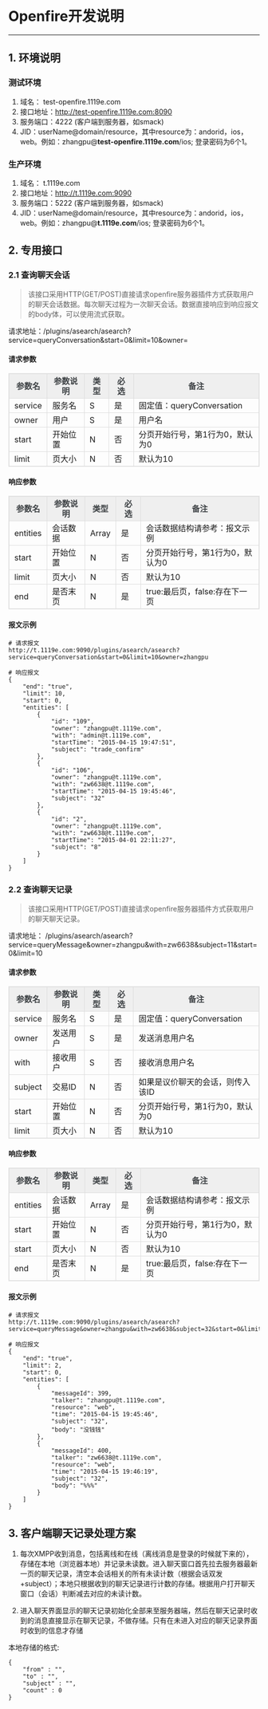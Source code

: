 <style>
.tableAPI { border:1px solid #e7e7e7; border-collapse: collapse;width:100%}
.tableAPI th { background:#efefef; color:#3f4346;padding-top:5px; padding-bottom:5px;}
.tableAPI td, .tableAPI th { border:1px solid #ddd; line-height:20px; padding:4px 10px;}
.tableAPI td { text-align:left;}
</style>
Openfire开发说明
===============

---------------

## 1. 环境说明
### 测试环境
1. 域名： test-openfire.1119e.com
2. 接口地址：http://test-openfire.1119e.com:8090
3. 服务端口：4222 (客户端到服务器，如smack)
4. JID：userName@domain/resource，其中resource为：andorid，ios，web。例如：zhangpu@**test-openfire.1119e.com**/ios; 登录密码为6个1。
### 生产环境
1. 域名： t.1119e.com
2. 接口地址：http://t.1119e.com:9090
3. 服务端口：5222 (客户端到服务器，如smack)
4. JID：userName@domain/resource，其中resource为：andorid，ios，web。例如：zhangpu@**t.1119e.com**/ios; 登录密码为6个1。

## 2. 专用接口

### 2.1 查询聊天会话
>	该接口采用HTTP(GET/POST)直接请求openfire服务器插件方式获取用户的聊天会话数据。每次聊天过程为一次聊天会话。数据直接响应到响应报文的body体，可以使用流式获取。
	
请求地址：/plugins/asearch/asearch?service=queryConversation&start=0&limit=10&owner=


#### 请求参数
<table width="100%" border="1" cellpadding="0" cellspacing="0" class="tableAPI">
	<tr>
		<th>参数名</th><th>参数说明</th><th>类型</th><th>必选</th><th>备注</th>
	</tr>
	<tr>
		<td>service</td><td>服务名</td><td>S</td><td>是</td><td>固定值：queryConversation</td>
	</tr>
	<tr>
		<td>owner</td><td>用户</td><td>S</td><td>是</td><td>用户名</td>
	</tr>
	<tr>
		<td>start</td><td>开始位置</td><td>N</td><td>否</td><td>分页开始行号，第1行为0，默认为0</td>
	</tr>
	<tr>
		<td>limit</td><td>页大小</td><td>N</td><td>否</td><td>默认为10</td>
	</tr>
</table>

#### 响应参数
<table width="100%" border="1" cellpadding="0" cellspacing="0" class="tableAPI">
	<tr>
		<th>参数名</th><th>参数说明</th><th>类型</th><th>必选</th><th>备注</th>
	</tr>
	<tr>
		<td>entities</td><td>会话数据</td><td>Array</td><td>是</td><td>会话数据结构请参考：报文示例</td>
	</tr>
	<tr>
		<td>start</td><td>开始位置</td><td>N</td><td>否</td><td>分页开始行号，第1行为0，默认为0</td>
	</tr>
	<tr>
		<td>limit</td><td>页大小</td><td>N</td><td>否</td><td>默认为10</td>
	</tr>
	<tr>
		<td>end</td><td>是否末页</td><td>N</td><td>是</td><td>true:最后页，false:存在下一页</td>
	</tr>
</table>

#### 报文示例
	# 请求报文
	http://t.1119e.com:9090/plugins/asearch/asearch?service=queryConversation&start=0&limit=10&owner=zhangpu
	
	# 响应报文
	{
		"end": "true",
		"limit": 10,
		"start": 0,
		"entities": [
			{
				"id": "109",
				"owner": "zhangpu@t.1119e.com",
				"with": "admin@t.1119e.com",
				"startTime": "2015-04-15 19:47:51",
				"subject": "trade_confirm"
			},
			{
				"id": "106",
				"owner": "zhangpu@t.1119e.com",
				"with": "zw6638@t.1119e.com",
				"startTime": "2015-04-15 19:45:46",
				"subject": "32"
			},
			{
				"id": "2",
				"owner": "zhangpu@t.1119e.com",
				"with": "zw6638@t.1119e.com",
				"startTime": "2015-04-01 22:11:27",
				"subject": "8"
			}
		]
	}

### 2.2 查询聊天记录
>	该接口采用HTTP(GET/POST)直接请求openfire服务器插件方式获取用户的聊天聊天记录。
	
请求地址：
/plugins/asearch/asearch?service=queryMessage&owner=zhangpu&with=zw6638&subject=11&start=0&limit=10

#### 请求参数
<table width="100%" border="1" cellpadding="0" cellspacing="0" class="tableAPI">
	<tr>
		<th>参数名</th><th>参数说明</th><th>类型</th><th>必选</th><th>备注</th>
	</tr>
	<tr>
		<td>service</td><td>服务名</td><td>S</td><td>是</td><td>固定值：queryConversation</td>
	</tr>
	<tr>
		<td>owner</td><td>发送用户</td><td>S</td><td>是</td><td>发送消息用户名</td>
	</tr>
	<tr>
		<td>with</td><td>接收用户</td><td>S</td><td>否</td><td>接收消息用户名</td>
	</tr>
	<tr>
		<td>subject</td><td>交易ID</td><td>N</td><td>否</td><td>如果是议价聊天的会话，则传入该ID</td>
	</tr>
	<tr>
		<td>start</td><td>开始位置</td><td>N</td><td>否</td><td>分页开始行号，第1行为0，默认为0</td>
	</tr>
	<tr>
		<td>limit</td><td>页大小</td><td>N</td><td>否</td><td>默认为10</td>
	</tr>
</table>

#### 响应参数
<table width="100%" border="1" cellpadding="0" cellspacing="0" class="tableAPI">
	<tr>
		<th>参数名</th><th>参数说明</th><th>类型</th><th>必选</th><th>备注</th>
	</tr>
	<tr>
		<td>entities</td><td>会话数据</td><td>Array</td><td>是</td><td>会话数据结构请参考：报文示例</td>
	</tr>
	<tr>
		<td>start</td><td>开始位置</td><td>N</td><td>否</td><td>分页开始行号，第1行为0，默认为0</td>
	</tr>
	<tr>
		<td>start</td><td>页大小</td><td>N</td><td>否</td><td>默认为10</td>
	</tr>
	<tr>
		<td>end</td><td>是否末页</td><td>N</td><td>是</td><td>true:最后页，false:存在下一页</td>
	</tr>
</table>

#### 报文示例
	# 请求报文
	http://t.1119e.com:9090/plugins/asearch/asearch?service=queryMessage&owner=zhangpu&with=zw6638&subject=32&start=0&limit=2
	
	# 响应报文
	{
		"end": "true",
		"limit": 2,
		"start": 0,
		"entities": [
			{
				"messageId": 399,
				"talker": "zhangpu@t.1119e.com",
				"resource": "web",
				"time": "2015-04-15 19:45:46",
				"subject": "32",
				"body": "没钱钱"
			},
			{
				"messageId": 400,
				"talker": "zw6638@t.1119e.com",
				"resource": "web",
				"time": "2015-04-15 19:46:19",
				"subject": "32",
				"body": "%%%"
			}
		]
	}

## 3. 客户端聊天记录处理方案

1. 每次XMPP收到消息，包括离线和在线（离线消息是登录的时候就下来的），存储在本地（浏览器本地）并记录未读数。进入聊天窗口首先拉去服务器最新一页的聊天记录，清空本会话相关的所有未读计数（根据会话双发+subject）；本地只根据收到的聊天记录进行计数的存储。根据用户打开聊天窗口（会话）判断减去对应的未读计数。

2. 进入聊天界面显示的聊天记录初始化全部来至服务器端，然后在聊天记录时收到的消息直接显示在聊天记录，不做存储。只有在未进入对应的聊天记录界面时收到的信息才存储

本地存储的格式:

	{
		"from" : "",
		"to" : "",
		"subject" : "",
		"count" : 0
	}

